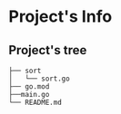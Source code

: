 # Project's Info

## Project's tree

```
├── sort
│   └── sort.go
├── go.mod
├──main.go
└── README.md
```